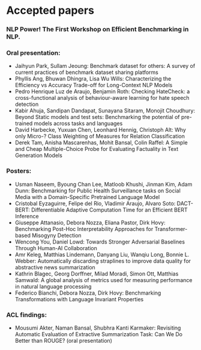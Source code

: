 # Accepted papers
### NLP Power! The First Workshop on Efficient Benchmarking in NLP.

### Oral presentation:
 - Jaihyun Park, Sullam Jeoung: Benchmark dataset for others: A survey of current practices of benchmark dataset sharing platforms 
 - Phyllis Ang, Bhuwan Dhingra, Lisa Wu Wills: Characterizing the Efficiency vs Accuracy Trade-off for Long-Context NLP Models 
 - Pedro Henrique Luz de Araujo, Benjamin Roth: Checking HateCheck: a cross-functional analysis of behaviour-aware learning for hate speech detection 
 - Kabir Ahuja, Sandipan Dandapat, Sunayana Sitaram, Monojit Choudhury: Beyond Static models and test sets: Benchmarking the potential of pre-trained models across tasks and languages 
 - David Harbecke, Yuxuan Chen, Leonhard Hennig, Christoph Alt: Why only Micro-? Class Weighting of Measures for Relation Classification 
 - Derek Tam, Anisha Mascarenhas, Mohit Bansal, Colin Raffel: A Simple and Cheap Multiple-Choice Probe for Evaluating Factuality in Text Generation Models 

### Posters:
 - Usman Naseem, Byoung Chan Lee, Matloob Khushi, Jinman Kim, Adam Dunn: Benchmarking for Public Health Surveillance tasks on Social Media with a Domain-Specific Pretrained Language Model
 - Cristobal Eyzaguirre, Felipe del Rio, Vladimir Araujo, Alvaro Soto: DACT-BERT: Differentiable Adaptive Computation Time for an Efficient BERT Inference 
 - Giuseppe Attanasio, Debora Nozza, Eliana Pastor, Dirk Hovy: Benchmarking Post-Hoc Interpretability Approaches for Transformer-based Misogyny Detection 
 - Wencong You, Daniel Lowd: Towards Stronger Adversarial Baselines Through Human-AI Collaboration 
 - Amr Keleg, Matthias Lindemann, Danyang Liu, Wanqiu Long, Bonnie L. Webber: Automatically discarding straplines to improve data quality for abstractive news summarization 
 - Kathrin Blagec, Georg Dorffner, Milad Moradi, Simon Ott, Matthias Samwald: A global analysis of metrics used for measuring performance in natural language processing 
 - Federico Bianchi, Debora Nozza, Dirk Hovy: Benchmarking Transformations with Language Invariant Properties 

### ACL findings:
 - Mousumi Akter, Naman Bansal, Shubhra Kanti Karmaker: Revisiting Automatic Evaluation of Extractive Summarization Task: Can We Do Better than ROUGE? (oral presentation)

